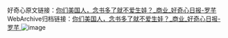 好奇心原文链接：[你们美国人，念书多了就不爱生娃？_商业_好奇心日报-罗芊 ](https://www.qdaily.com/articles/11700.html)
WebArchive归档链接：[你们美国人，念书多了就不爱生娃？_商业_好奇心日报-罗芊 ](http://web.archive.org/web/20190623170937/https://www.qdaily.com/articles/11700.html)
![image](http://ww3.sinaimg.cn/large/007d5XDply1g3wahhg6lhj30u02x24qp)